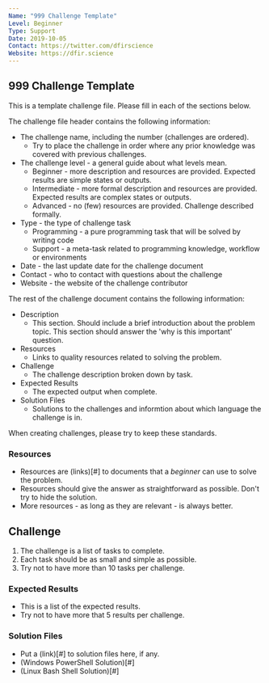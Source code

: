 ```yaml
---
Name: "999 Challenge Template"
Level: Beginner
Type: Support
Date: 2019-10-05
Contact: https://twitter.com/dfirscience
Website: https://dfir.science
---
```


## 999 Challenge Template
This is a template challenge file. Please fill in each of the sections below.

The challenge file header contains the following information:
* The challenge name, including the number (challenges are ordered).
  * Try to place the challenge in order where any prior knowledge was covered with previous challenges.
* The challenge level - a general guide about what levels mean.
  * Beginner - more description and resources are provided. Expected results are simple states or outputs.
  * Intermediate - more formal description and resources are provided. Expected results are complex states or outputs.
  * Advanced - no (few) resources are provided. Challenge described formally.
* Type - the type of challenge task
  * Programming - a pure programming task that will be solved by writing code
  * Support - a meta-task related to programming knowledge, workflow or environments
* Date - the last update date for the challenge document
* Contact - who to contact with questions about the challenge
* Website - the website of the challenge contributor

The rest of the challenge document contains the following information:
* Description
  * This section. Should include a brief introduction about the problem topic. This section should answer the 'why is this important' question.
* Resources
  * Links to quality resources related to solving the problem.
* Challenge
  * The challenge description broken down by task.
* Expected Results
  * The expected output when complete.
* Solution Files
  * Solutions to the challenges and informtion about which language the challenge is in.

When creating challenges, please try to keep these standards.

### Resources
* Resources are (links)[#] to documents that a *beginner* can use to solve the problem.
* Resources should give the answer as straightforward as possible. Don't try to hide the solution.
* More resources - as long as they are relevant - is always better.

## Challenge
1. The challenge is a list of tasks to complete.
2. Each task should be as small and simple as possible.
3. Try not to have more than 10 tasks per challenge.

### Expected Results
* This is a list of the expected results.
* Try not to have more that 5 results per challenge.

### Solution Files
* Put a (link)[#] to solution files here, if any.
* (Windows PowerShell Solution)[#]
* (Linux Bash Shell Solution)[#]